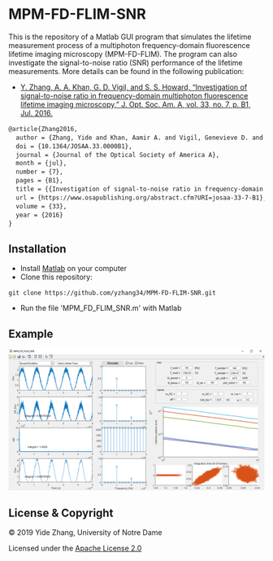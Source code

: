 # MPM-FD-FLIM-SNR
This is the repository of a Matlab GUI program that simulates the lifetime measurement process of a multiphoton frequency-domain fluorescence lifetime imaging microscopy (MPM-FD-FLIM). The program can also investigate the signal-to-noise ratio (SNR) performance of the lifetime measurements. More details can be found in the following publication:

- [Y. Zhang, A. A. Khan, G. D. Vigil, and S. S. Howard, “Investigation of signal-to-noise ratio in frequency-domain multiphoton fluorescence lifetime imaging microscopy,” J. Opt. Soc. Am. A, vol. 33, no. 7, p. B1, Jul. 2016.](https://www.osapublishing.org/josaa/abstract.cfm?uri=josaa-33-7-B1)
```latex
@article{Zhang2016,
  author = {Zhang, Yide and Khan, Aamir A. and Vigil, Genevieve D. and Howard, Scott S.},
  doi = {10.1364/JOSAA.33.0000B1},
  journal = {Journal of the Optical Society of America A},
  month = {jul},
  number = {7},
  pages = {B1},
  title = {{Investigation of signal-to-noise ratio in frequency-domain multiphoton fluorescence lifetime imaging microscopy}},
  url = {https://www.osapublishing.org/abstract.cfm?URI=josaa-33-7-B1},
  volume = {33},
  year = {2016}
}
```

## Installation
- Install [Matlab](https://www.mathworks.com/products/matlab.html) on your computer
- Clone this repository:
```
git clone https://github.com/yzhang34/MPM-FD-FLIM-SNR.git
```
- Run the file 'MPM_FD_FLIM_SNR.m' with Matlab

## Example
![Load Files](tutorials/example.gif)

## License & Copyright
© 2019 Yide Zhang, University of Notre Dame

Licensed under the [Apache License 2.0](LICENSE)